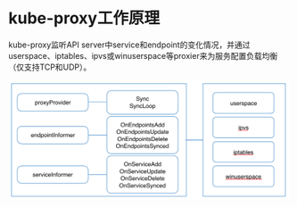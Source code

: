 # kube-proxy工作原理

kube-proxy监听API server中service和endpoint的变化情况，并通过userspace、iptables、ipvs或winuserspace等proxier来为服务配置负载均衡（仅支持TCP和UDP）。

![](images/kube-proxy.png)
